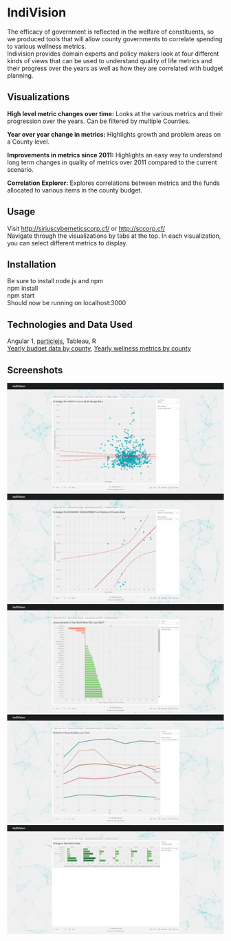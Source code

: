 # IndiVision
The efficacy of government is reflected in the welfare of constituents, so we produced tools that will allow county governments to correlate spending to various wellness metrics. <br>
Indivision provides domain experts and policy makers look at four different kinds of views that can be used to understand quality of life metrics and their progress over the years as well as how they are correlated with budget planning.

## Visualizations

**High level metric changes over time:** Looks at the various metrics and their progression over the years. Can be filtered by multiple Counties.

**Year over year change in metrics:** Highlights growth and problem areas on a County level.

**Improvements in metrics since 2011:** Highlights an easy way to understand long term changes in quality of metrics over 2011 compared to the current scenario.

**Correlation Explorer:** Explores correlations between metrics and the funds allocated to various items in the county budget.

## Usage
Visit http://siriuscyberneticscorp.cf/ or http://sccorp.cf/ <br>
Navigate through the visualizations by tabs at the top. In each visualization, you can select different metrics to display.

## Installation 
Be sure to install node.js and npm <br>
npm install<br>
npm start<br>
Should now be running on localhost:3000<br>

## Technologies and Data Used
Angular 1, [particlejs](https://github.com/VincentGarreau/particles.js/), Tableau, R <br>
[Yearly budget data by county](http://www.in.gov/dlgf/8379.htm#Local), [Yearly wellness metrics by county](http://www.countyhealthrankings.org/app/indiana/2017/downloads)

## Screenshots
![CorrelationExplorer1](/assets/CorrelationExplorer1.png)
![CorrelationExplorer2](/assets/CorrelationExplorer2.png)
![ImprovementsSince2011](/assets/ImprovementsSince2011.png)
![MetricOverTime](/assets/MetricOverTime.png)
![YearOverYearChange](/assets/YearOverYearChange.png)
